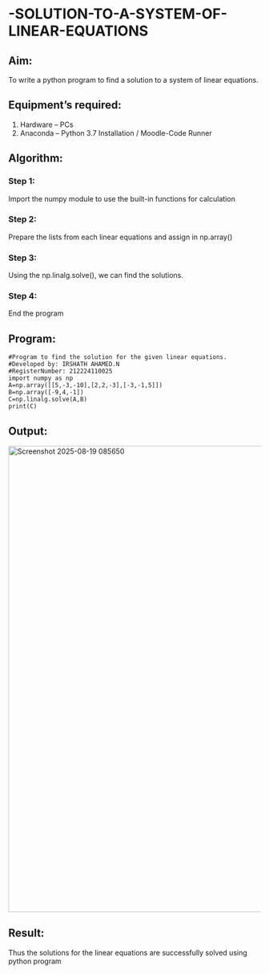 # -SOLUTION-TO-A-SYSTEM-OF-LINEAR-EQUATIONS
## Aim:
To write a python program to find a solution to a system of linear equations.
## Equipment’s required:
1. 	Hardware – PCs
2. 	Anaconda – Python 3.7 Installation / Moodle-Code Runner
## Algorithm:
### Step 1: 
Import the numpy module to use the built-in functions for calculation
### Step 2: 
Prepare the lists from each linear equations and assign in np.array()
### Step 3: 
Using the np.linalg.solve(), we can find the solutions.
### Step 4: 
End the program
## Program:
```
#Program to find the solution for the given linear equations.
#Developed by: IRSHATH AHAMED.N
#RegisterNumber: 212224110025
import numpy as np
A=np.array([[5,-3,-10],[2,2,-3],[-3,-1,5]])
B=np.array([-9,4,-1])
C=np.linalg.solve(A,B)
print(C)
```

## Output:
<img width="1312" height="929" alt="Screenshot 2025-08-19 085650" src="https://github.com/user-attachments/assets/35ac1535-0610-4277-b6a4-e9a78be2ec14" />

## Result: 
Thus the solutions for the linear equations are successfully solved using python program


